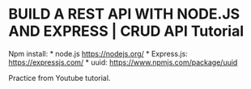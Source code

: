 # BUILD A REST API WITH NODE.JS AND EXPRESS | CRUD API Tutorial

Npm install: 
    * node.js https://nodejs.org/
    * Express.js: https://expressjs.com/
    * uuid: https://www.npmjs.com/package/uuid

Practice from Youtube tutorial.
